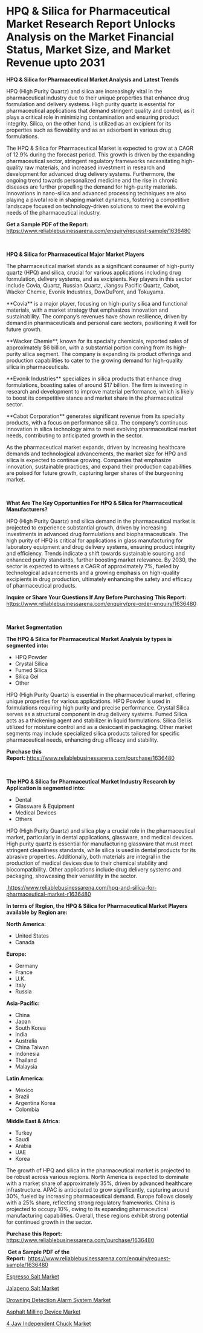 <p><h1>HPQ & Silica for Pharmaceutical Market Research Report Unlocks Analysis on the Market Financial Status, Market Size, and Market Revenue upto 2031</h1></p><p><strong>HPQ & Silica for Pharmaceutical Market Analysis and Latest Trends</strong></p>
<p><p>HPQ (High Purity Quartz) and silica are increasingly vital in the pharmaceutical industry due to their unique properties that enhance drug formulation and delivery systems. High purity quartz is essential for pharmaceutical applications that demand stringent quality and control, as it plays a critical role in minimizing contamination and ensuring product integrity. Silica, on the other hand, is utilized as an excipient for its properties such as flowability and as an adsorbent in various drug formulations.</p><p>The HPQ & Silica for Pharmaceutical Market is expected to grow at a CAGR of 12.9% during the forecast period. This growth is driven by the expanding pharmaceutical sector, stringent regulatory frameworks necessitating high-quality raw materials, and increased investment in research and development for advanced drug delivery systems. Furthermore, the ongoing trend towards personalized medicine and the rise in chronic diseases are further propelling the demand for high-purity materials. Innovations in nano-silica and advanced processing techniques are also playing a pivotal role in shaping market dynamics, fostering a competitive landscape focused on technology-driven solutions to meet the evolving needs of the pharmaceutical industry.</p></p>
<p><strong>Get a Sample PDF of the Report:&nbsp;</strong> <a href="https://www.reliablebusinessarena.com/enquiry/request-sample/1636480">https://www.reliablebusinessarena.com/enquiry/request-sample/1636480</a></p>
<p>&nbsp;</p>
<p><strong>HPQ & Silica for Pharmaceutical Major Market Players</strong></p>
<p><p>The pharmaceutical market stands as a significant consumer of high-purity quartz (HPQ) and silica, crucial for various applications including drug formulation, delivery systems, and as excipients. Key players in this sector include Covia, Quartz, Russian Quartz, Jiangsu Pacific Quartz, Cabot, Wacker Chemie, Evonik Industries, DowDuPont, and Tokuyama.</p><p>**Covia** is a major player, focusing on high-purity silica and functional materials, with a market strategy that emphasizes innovation and sustainability. The company’s revenues have shown resilience, driven by demand in pharmaceuticals and personal care sectors, positioning it well for future growth.</p><p>**Wacker Chemie**, known for its specialty chemicals, reported sales of approximately $6 billion, with a substantial portion coming from its high-purity silica segment. The company is expanding its product offerings and production capabilities to cater to the growing demand for high-quality silica in pharmaceuticals.</p><p>**Evonik Industries** specializes in silica products that enhance drug formulations, boasting sales of around $17 billion. The firm is investing in research and development to improve material performance, which is likely to boost its competitive stance and market share in the pharmaceutical sector.</p><p>**Cabot Corporation** generates significant revenue from its specialty products, with a focus on performance silica. The company’s continuous innovation in silica technology aims to meet evolving pharmaceutical market needs, contributing to anticipated growth in the sector.</p><p>As the pharmaceutical market expands, driven by increasing healthcare demands and technological advancements, the market size for HPQ and silica is expected to continue growing. Companies that emphasize innovation, sustainable practices, and expand their production capabilities are poised for future growth, capturing larger shares of the burgeoning market.</p></p>
<p>&nbsp;</p>
<p><strong>What Are The Key Opportunities For HPQ & Silica for Pharmaceutical Manufacturers?</strong></p>
<p><p>HPQ (High Purity Quartz) and silica demand in the pharmaceutical market is projected to experience substantial growth, driven by increasing investments in advanced drug formulations and biopharmaceuticals. The high purity of HPQ is critical for applications in glass manufacturing for laboratory equipment and drug delivery systems, ensuring product integrity and efficiency. Trends indicate a shift towards sustainable sourcing and enhanced purity standards, further boosting market relevance. By 2030, the sector is expected to witness a CAGR of approximately 7%, fueled by technological advancements and a growing emphasis on high-quality excipients in drug production, ultimately enhancing the safety and efficacy of pharmaceutical products.</p></p>
<p><strong>Inquire or Share Your Questions If Any Before Purchasing This Report:</strong> <a href="https://www.reliablebusinessarena.com/enquiry/pre-order-enquiry/1636480">https://www.reliablebusinessarena.com/enquiry/pre-order-enquiry/1636480</a></p>
<p>&nbsp;</p>
<p><strong>Market Segmentation</strong></p>
<p><strong>The HPQ & Silica for Pharmaceutical Market Analysis by types is segmented into:</strong></p>
<p><ul><li>HPQ Powder</li><li>Crystal Silica</li><li>Fumed Silica</li><li>Silica Gel</li><li>Other</li></ul></p>
<p><p>HPQ (High Purity Quartz) is essential in the pharmaceutical market, offering unique properties for various applications. HPQ Powder is used in formulations requiring high purity and precise performance. Crystal Silica serves as a structural component in drug delivery systems. Fumed Silica acts as a thickening agent and stabilizer in liquid formulations. Silica Gel is utilized for moisture control and as a desiccant in packaging. Other market segments may include specialized silica products tailored for specific pharmaceutical needs, enhancing drug efficacy and stability.</p></p>
<p><strong>Purchase this Report:&nbsp;</strong><a href="https://www.reliablebusinessarena.com/purchase/1636480">https://www.reliablebusinessarena.com/purchase/1636480</a></p>
<p>&nbsp;</p>
<p><strong>The HPQ & Silica for Pharmaceutical Market Industry Research by Application is segmented into:</strong></p>
<p><ul><li>Dental</li><li>Glassware & Equipment</li><li>Medical Devices</li><li>Others</li></ul></p>
<p><p>HPQ (High Purity Quartz) and silica play a crucial role in the pharmaceutical market, particularly in dental applications, glassware, and medical devices. High purity quartz is essential for manufacturing glassware that must meet stringent cleanliness standards, while silica is used in dental products for its abrasive properties. Additionally, both materials are integral in the production of medical devices due to their chemical stability and biocompatibility. Other applications include drug delivery systems and packaging, showcasing their versatility in the sector.</p></p>
<p><a href="https://www.reliablebusinessarena.com/hpq-and-silica-for-pharmaceutical-market-r1636480">&nbsp;https://www.reliablebusinessarena.com/hpq-and-silica-for-pharmaceutical-market-r1636480</a></p>
<p><strong>In terms of Region, the HPQ & Silica for Pharmaceutical Market Players available by Region are:</strong></p>
<p>
    <p> <strong> North America: </strong>
        <ul>
            <li>United States</li>
            <li>Canada</li>
        </ul>
        </p> 
    <p> <strong> Europe: </strong>
        <ul>
            <li>Germany</li>
            <li>France</li>
            <li>U.K.</li>
            <li>Italy</li>
            <li>Russia</li>
        </ul>
        </p> 
    <p> <strong> Asia-Pacific: </strong>
        <ul>
            <li>China</li>
            <li>Japan</li>
            <li>South Korea</li>
            <li>India</li>
            <li>Australia</li>
            <li>China Taiwan</li>
            <li>Indonesia</li>
            <li>Thailand</li>
            <li>Malaysia</li>
        </ul>
        </p> 
    <p> <strong> Latin America: </strong>
        <ul>
            <li>Mexico</li>
            <li>Brazil</li>
            <li>Argentina Korea</li>
            <li>Colombia</li>
        </ul>
        </p> 
    <p> <strong> Middle East & Africa: </strong>
        <ul>
            <li>Turkey</li>
            <li>Saudi</li>
            <li>Arabia</li>
            <li>UAE</li>
            <li>Korea</li>
        </ul>
    </p>
    </p>
<p><p>The growth of HPQ and silica in the pharmaceutical market is projected to be robust across various regions. North America is expected to dominate with a market share of approximately 35%, driven by advanced healthcare infrastructure. APAC is anticipated to grow significantly, capturing around 30%, fueled by increasing pharmaceutical demand. Europe follows closely with a 25% share, reflecting strong regulatory frameworks. China is projected to occupy 10%, owing to its expanding pharmaceutical manufacturing capabilities. Overall, these regions exhibit strong potential for continued growth in the sector.</p></p>
<p><strong>Purchase this Report: </strong><a href="https://www.reliablebusinessarena.com/purchase/1636480">https://www.reliablebusinessarena.com/purchase/1636480</a></p>
<p>&nbsp;<strong>Get a Sample PDF of the Report:&nbsp;&nbsp;</strong><a href="https://www.reliablebusinessarena.com/enquiry/request-sample/1636480">https://www.reliablebusinessarena.com/enquiry/request-sample/1636480</a></p>
<p><strong></strong></p>
<p><p><a href="https://issuu.com/reportprime-2/docs/espresso-salt-market-size-2030.pptx_9ec1603644511d">Espresso Salt Market</a></p><p><a href="https://issuu.com/reportprime-2/docs/jalapeno-salt-market-size-2030.pptx_dc21ede3fe1292">Jalapeno Salt Market</a></p><p><a href="https://medium.com/@santosdicki04/strategic-market-insights-into-the-global-drowning-detection-alarm-system-market-2024-2031-5b42e613805c?postPublishedType=repub">Drowning Detection Alarm System Market</a></p><p><a href="https://medium.com/@santosdicki04/asphalt-milling-device-industry-sector-new-technologies-and-market-impact-forecasted-for-period-ec75ffe3ffa9?postPublishedType=repub">Asphalt Milling Device Market</a></p><p><a href="https://www.linkedin.com/pulse/4-jaw-independent-chuck-market-investigation-industry-evolution-6pjye?trackingId=GlIdWGR%2BQ2OiDmYIVLchQw%3D%3D">4 Jaw Independent Chuck Market</a></p></p>